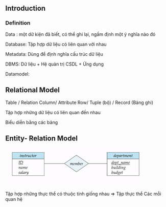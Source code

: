 ## Introduction

### Definition

Data : một dữ kiện đã biết, có thể ghi lại, ngầm định một ý nghĩa nào đó

Database: Tập hợp dữ liệu có liên quan với nhau

Metadata: Dùng để định nghĩa cấu trúc dữ liệu


DBMS: Dữ liệu + Hệ quản trị CSDL + Ứng dụng

Datamodel: 

## Relational Model 
Table / Relation
Column/ Attribute
Row/ Tuple (bộ) / Record (Bảng ghi)


Tập hợp những dữ liệu có liên quan đến nhau

Biểu diễn bằng các bảng

## Entity- Relation Model 

![hello](./pics/erd.png)

Tập hợp những thực thể có thuộc tính giống nhau => Tập thực thể
Các mỗi quan hệ 

